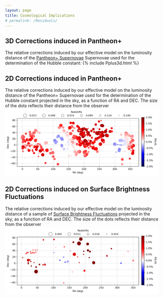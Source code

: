 ```yaml
---
layout: page
title: Cosmological Implications
# permalink: /Residuals/
---
```

## 3D Corrections induced in Pantheon+ 

The relative corrections induced by our effective model on the luminosity distance of the [Pantheon+ Supernovae](https://github.com/PantheonPlusSH0ES/DataRelease) Supernovae used for the determination of the Hubble constant: {% include Pplus3d.html %}

## 2D Corrections induced in Pantheon+ 
The relative corrections induced by our effective model on the luminosity distance of the Pantheon+ Supernovae used for the determination of the Hubble constant projected in the sky, as a function of RA and DEC. The size of the dots reflects their distance from the observer ![Pantheon+_RA_DEC](images/Sn1aH0_corr_Radec.png)

## 2D Corrections induced on Surface Brightness Fluctuations 
The relative corrections induced by our effective model on the luminosity distance of a sample of [Surface Brightness Fluctuations](https://iopscience.iop.org/article/10.3847/1538-4365/ac01e7)  projected in the sky, as a function of RA and DEC. The size of the dots reflects their distance from the observer ![SBF_RA_DEC](images/sbf_corr_Radec.png)

